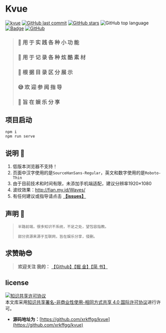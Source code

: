# Kvue
[![kvue](https://img.shields.io/badge/Kvue-xrkffgg-brightgreen.svg?style=flat-square)](https://github.com/xrkffgg/kvue)
[![GitHub last commit](https://img.shields.io/github/last-commit/xrkffgg/kvue.svg?color=red&style=flat-square)](https://github.com/xrkffgg/kvue/commits)
[![GitHub stars](https://img.shields.io/github/stars/xrkffgg/kvue.svg?style=flat-square)](https://github.com/xrkffgg/kvue/stargazers)
![GitHub top language](https://img.shields.io/github/languages/top/xrkffgg/kvue.svg?color=orange&style=flat-square)
[![Badge](https://img.shields.io/badge/link-996.icu-%23FF4D5B.svg?style=flat-square)](https://996.icu/#/zh_CN)
[![GitHub](https://img.shields.io/github/license/xrkffgg/kvue.svg?style=flat-square)](https://github.com/xrkffgg/kvue/blob/master/LICENSE)




> ### 🙆‍ **用 于 实 践 各 种 小 功 能**
> ### 🎨 **用 于 记 录 各 种 炫 酷 素 材**
> ### 📘 **根 据 目 录 区 分 展 示**
> ### 😅 **欢 迎 参 阅 指 导**
> ### 📃 **旨 在 娱 乐 分 享**

## 项目启动
```
npm i
npm run serve
```
## 说明 📃

1. 低版本浏览器不支持！
2. 页面中汉字使用的是`SourceHanSans-Regular`，英文和数字使用的是`Roboto-Thin`
3. 由于目前技术和时间有限，未添加手机端适配，建议分辨率1920×1080
4. 波纹效果：http://fian.my.id/Waves/
5. 有任何建议或指导请点击 [**【issues】**](https://github.com/xrkffgg/kvue/issues/new)


## 声明 📖
> `半路前端，很多知识不系统，不足之处，望包容指教。`
> 
> `部分资源来源于互联网，旨在娱乐分享，侵删。`
## 求赞~~助~~😎
> **欢迎关注 我的：** [【Github】](https://github.com/xrkffgg)[【掘 金】](https://juejin.im/user/59c369496fb9a00a4843a3e2)[【简 书】](https://www.jianshu.com/u/4ca4daac5890)

## license
<a rel="license" href="http://creativecommons.org/licenses/by-nc-sa/4.0/"><img alt="知识共享许可协议" style="border-width:0" src="https://i.creativecommons.org/l/by-nc-sa/4.0/88x31.png" /></a><br />本文库采用<a rel="license" href="http://creativecommons.org/licenses/by-nc-sa/4.0/">知识共享署名-非商业性使用-相同方式共享 4.0 国际许可协议</a>进行许可。

- **源码地址为：**[https://github.com/xrkffgg/kvue](https://github.com/xrkffgg/kvue)
